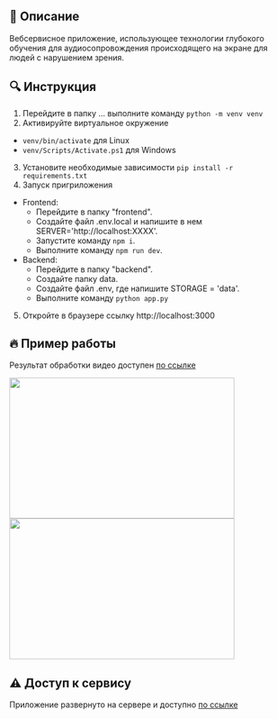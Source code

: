 ## :page_facing_up: Описание

Вебсервисное приложение, использующее технологии глубокого обучения для аудиосопровождения происходящего на экране для людей с нарушением зрения.

## :mag: Инструкция 

1. Перейдите в папку ... выполните команду ```python -m venv venv```
2. Активируйте виртуальное окружение 
  - ```venv/bin/activate``` для Linux
  - ```venv/Scripts/Activate.ps1``` для Windows
3. Установите необходимые зависимости ```pip install -r requirements.txt```
4. Запуск пригриложения
  - Frontend:
    - Перейдите в папку "frontend".
    - Создайте файл .env.local и напишите в нем SERVER='http://localhost:XXXX'.
    - Запустите команду ```npm i```.
    - Выполните команду ```npm run dev```.
  - Backend:
    - Перейдите в папку "backend".
    - Coздайте папку data.
    - Cоздайте файл .env, где напишите STORAGE = 'data'.
    - Выполните команду ```python app.py```
 5. Откройте в браузере ссылку http://localhost:3000
    
    
   

## :fire: Пример работы


Результат обработки видео доступен [по ссылке](https://drive.google.com/file/d/1JQw0YGfoBiBzh3acKkAG37WcGMzoM_9h/view?usp=share_link)

<img align=center src='https://user-images.githubusercontent.com/51875349/228593390-0360c9ac-0519-464b-b4d6-bdae9a33dd04.png' width=400 height=250><img>
<img align=center src='https://user-images.githubusercontent.com/51875349/228594170-8f82ba56-33ac-49ea-b1ab-74ae4824f8b4.png' width=400 height=250><img>

## :warning: Доступ к сервису

Приложение развернуто на сервере и доступно [по ссылке](http://91.185.84.134:8090) 
